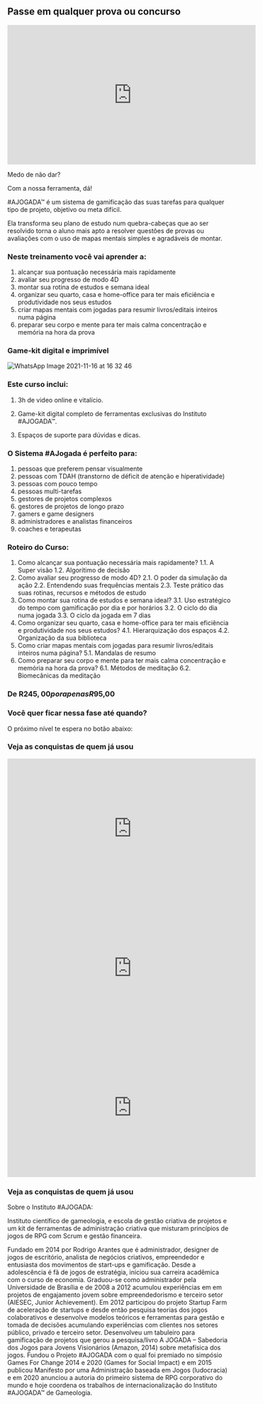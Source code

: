 ## Passe em qualquer prova ou concurso 

<iframe width="560" height="315" src="https://www.youtube.com/embed/em7uDuI6dY4" title="YouTube video player" frameborder="0" allow="accelerometer; autoplay; clipboard-write; encrypted-media; gyroscope; picture-in-picture" allowfullscreen></iframe>

Medo de não dar?

Com a nossa ferramenta, dá!

#AJOGADA™ é um sistema de gamificação das suas tarefas para qualquer tipo de projeto, objetivo ou meta difícil.

Ela transforma seu plano de estudo num quebra-cabeças que ao ser resolvido torna o aluno mais apto a resolver questões de provas ou avaliações com o uso de mapas mentais simples e agradáveis de montar.

### Neste treinamento você vai aprender a:

1. alcançar sua pontuação necessária mais rapidamente
2. avaliar seu progresso de modo 4D
3. montar sua rotina de estudos e semana ideal
4. organizar seu quarto, casa e home-office para ter mais eficiência e produtividade nos seus estudos
5. criar mapas mentais com jogadas para resumir livros/editais inteiros numa página
6. preparar seu corpo e mente para ter mais calma concentração e memória na hora da prova

### Game-kit digital e imprimível

![WhatsApp Image 2021-11-16 at 16 32 46](https://user-images.githubusercontent.com/94938731/143150292-d832aaf8-5271-4e25-81c8-85370b1f12cd.jpeg)


### Este curso inclui:


1. 3h de video online e vitalício.

2. Game-kit digital completo de ferramentas exclusivas do Instituto #AJOGADA™.

3. Espaços de suporte para dúvidas e dicas.


### O Sistema #AJogada é perfeito para:

1. pessoas que preferem pensar visualmente
2. pessoas com TDAH (transtorno de déficit de atenção e hiperatividade)
3. pessoas com pouco tempo
4. pessoas multi-tarefas
5. gestores de projetos complexos
6. gestores de projetos de longo prazo
7. gamers e game designers
8. administradores e analistas financeiros
9. coaches e terapeutas

### Roteiro do Curso:

1. Como alcançar sua pontuação necessária mais rapidamente?
1.1. A Super visão
1.2. Algorítimo de decisão
2. Como avaliar seu progresso de modo 4D?
2.1. O poder da simulação da ação
2.2. Entendendo suas frequências mentais
2.3. Teste prático das suas rotinas, recursos e métodos de estudo
3. Como montar sua rotina de estudos e semana ideal?
3.1. Uso estratégico do tempo com gamificação por dia e por horários
3.2. O ciclo do dia numa jogada
3.3. O ciclo da jogada em 7 dias
4. Como organizar seu quarto, casa e home-office para ter mais eficiência e produtividade nos seus estudos?
4.1. Hierarquização dos espaços
4.2. Organização da sua biblioteca
5. Como criar mapas mentais com jogadas para resumir livros/editais inteiros numa página?
5.1. Mandalas de resumo
6. Como preparar seu corpo e mente para ter mais calma concentração e memória na hora da prova?
6.1. Métodos de meditação
6.2. Biomecânicas da meditação


### De R$245,00 por apenas R$95,00 


### Você quer ficar nessa fase até quando?

O próximo nível te espera no botão abaixo:



### Veja as conquistas de quem já usou


<iframe width="560" height="315" src="https://www.youtube.com/embed/AbGdHsOgQZ0" title="YouTube video player" frameborder="0" allow="accelerometer; autoplay; clipboard-write; encrypted-media; gyroscope; picture-in-picture" allowfullscreen></iframe>


<iframe width="560" height="315" src="https://www.youtube.com/embed/jEll_OcgCjM" title="YouTube video player" frameborder="0" allow="accelerometer; autoplay; clipboard-write; encrypted-media; gyroscope; picture-in-picture" allowfullscreen></iframe>


<iframe width="560" height="315" src="https://www.youtube.com/embed/I5eFF7_f-8c" title="YouTube video player" frameborder="0" allow="accelerometer; autoplay; clipboard-write; encrypted-media; gyroscope; picture-in-picture" allowfullscreen></iframe>


### Veja as conquistas de quem já usou



Sobre o Instituto #AJOGADA:

Instituto científico de gameologia, e escola de gestão criativa de projetos e um kit de ferramentas de administração criativa que misturam princípios de jogos de RPG com Scrum e gestão financeira.

Fundado em 2014 por Rodrigo Arantes que é administrador, designer de jogos de escritório, analista de negócios criativos, empreendedor e entusiasta dos movimentos de start-ups e gamificação. Desde a adolescência é fã de jogos de estratégia, iniciou sua carreira acadêmica com o curso de economia. Graduou-se como administrador pela Universidade de Brasília e de 2008 a 2012 acumulou experiências em em projetos de engajamento jovem sobre empreendedorismo e terceiro setor (AIESEC, Junior Achievement). Em 2012 participou do projeto Startup Farm de aceleração de startups e desde então pesquisa teorias dos jogos colaborativos e desenvolve modelos teóricos e ferramentas para gestão e tomada de decisões acumulando experiências com clientes nos setores público, privado e terceiro setor. Desenvolveu um tabuleiro para gamificação de projetos que gerou a pesquisa/livro A JOGADA – Sabedoria dos Jogos para Jovens Visionários (Amazon, 2014) sobre metafísica dos jogos. Fundou o Projeto #AJOGADA com o qual foi premiado no simpósio Games For Change 2014 e 2020 (Games for Social Impact) e em 2015 publicou Manifesto por uma Administração baseada em Jogos (ludocracia) e em 2020 anunciou a autoria do primeiro sistema de RPG corporativo do mundo e hoje coordena os trabalhos de internacionalização do Instituto #AJOGADA™ de Gameologia.
